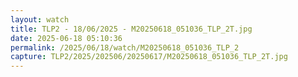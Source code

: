 ```yaml
---
layout: watch
title: TLP2 - 18/06/2025 - M20250618_051036_TLP_2T.jpg
date: 2025-06-18 05:10:36
permalink: /2025/06/18/watch/M20250618_051036_TLP_2
capture: TLP2/2025/202506/20250617/M20250618_051036_TLP_2T.jpg
---
```

